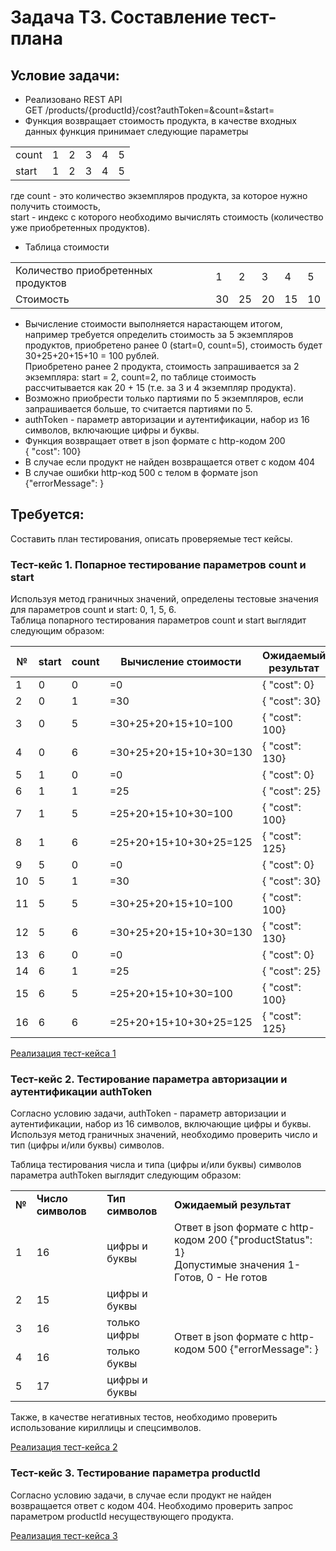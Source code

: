 # Задача Т3. Составление тест-плана

## Условие задачи:
- Реализовано REST API  
GET /products/{productId}/cost?authToken=&count=&start=
- Функция возвращает стоимость продукта, в качестве входных данных функция принимает следующие параметры
<table>
    <tr>
        <td>count</td><td>1</td><td>2</td><td>3</td><td>4</td><td>5</td>
    </tr>
    <tr>
        <td>start</td><td>1</td><td>2</td><td>3</td><td>4</td><td>5</td>
    </tr>
</table>

где count - это количество экземпляров продукта, за которое нужно получить стоимость,  
start - индекс с которого необходимо вычислять стоимость (количество уже приобретенных продуктов).

- Таблица стоимости

<table>
    <tr>
        <td>Количество приобретенных продуктов</td>
        <td>1</td><td>2</td><td>3</td><td>4</td><td>5</td>
    </tr>
    <tr>
        <td>Стоимость</td><td>30</td><td>25</td><td>20</td><td>15</td><td>10</td>
    </tr>
</table>

- Вычисление стоимости выполняется нарастающем итогом, например требуется определить стоимость за 5 экземпляров  
продуктов, приобретено ранее 0 (start=0, count=5), стоимость будет 30+25+20+15+10 = 100 рублей.  
Приобретено ранее 2 продукта, стоимость запрашивается за 2 экземпляра: start = 2, count=2, по таблице стоимость  
рассчитывается как 20 + 15 (т.е. за 3 и 4 экземпляр продукта).
- Возможно приобрести только партиями по 5 экземпляров, если запрашивается больше, то считается партиями по 5.
- authToken - параметр авторизации и аутентификации, набор из 16 символов, включающие цифры и буквы.
- Функция возвращает ответ в json формате с http-кодом 200  
{ "cost": 100}
- В случае если продукт не найден возвращается ответ с кодом 404
- В случае ошибки http-код 500 с телом в формате json {"errorMessage": }


## Требуется:
Составить план тестирования, описать проверяемые тест кейсы.

### Тест-кейс 1. Попарное тестирование параметров count и start
Используя метод граничных значений, определены тестовые значения для параметров count и start: 0, 1, 5, 6.  
Таблица попарного тестирования параметров count и start выглядит следующим образом:

| №  | start | count | Вычисление стоимости   | Ожидаемый результат |
|----|-------|-------|------------------------|---------------------|
| 1  | 0     | 0     | =0                     | { "cost": 0}        |
| 2  | 0     | 1     | =30                    | { "cost": 30}       |
| 3  | 0     | 5     | =30+25+20+15+10=100    | { "cost": 100}      |
| 4  | 0     | 6     | =30+25+20+15+10+30=130 | { "cost": 130}      |
| 5  | 1     | 0     | =0                     | { "cost": 0}        |
| 6  | 1     | 1     | =25                    | { "cost": 25}       |
| 7  | 1     | 5     | =25+20+15+10+30=100    | { "cost": 100}      |
| 8  | 1     | 6     | =25+20+15+10+30+25=125 | { "cost": 125}      |
| 9  | 5     | 0     | =0                     | { "cost": 0}        |
| 10 | 5     | 1     | =30                    | { "cost": 30}       |
| 11 | 5     | 5     | =30+25+20+15+10=100    | { "cost": 100}      |
| 12 | 5     | 6     | =30+25+20+15+10+30=130 | { "cost": 130}      |
| 13 | 6     | 0     | =0                     | { "cost": 0}        |
| 14 | 6     | 1     | =25                    | { "cost": 25}       |
| 15 | 6     | 5     | =25+20+15+10+30=100    | { "cost": 100}      |
| 16 | 6     | 6     | =25+20+15+10+30+25=125 | { "cost": 125}      |

[Реализация тест-кейса 1](Test-case_T3_1.md)

### Тест-кейс 2. Тестирование параметра авторизации и аутентификации authToken
Согласно условию задачи, authToken - параметр авторизации и аутентификации, набор из 16 символов, включающие цифры и буквы.  
Используя метод граничных значений, необходимо проверить число и тип (цифры и/или буквы) символов.

Таблица тестирования числа и типа (цифры и/или буквы) символов параметра authToken выглядит следующим образом:

<table>
    <tr>
        <td><b>№</b></td>
        <td><b>Число символов</b></td>
        <td><b>Тип символов</b></td>
        <td><b>Ожидаемый результат</b></td>
    </tr>
    <tr>
        <td>1</td>
        <td>16</td>
        <td>цифры и буквы</td>
        <td>
            Ответ в json формате с http-кодом 200 {"productStatus": 1} <br>
            Допустимые значения 1- Готов, 0 - Не готов
        </td>
    </tr>
    <tr>
        <td>2</td>
        <td>15</td>
        <td>цифры и буквы</td>
        <td  rowspan="4">
            Ответ в json формате с http-кодом 500 {"errorMessage": }
        </td>
    </tr>
    <tr>
        <td>3</td>
        <td>16</td>
        <td>только цифры</td>
    </tr>
    <tr>
        <td>4</td>
        <td>16</td>
        <td>только буквы</td>
    </tr>
    <tr>
        <td>5</td>
        <td>17</td>
        <td>цифры и буквы</td>
    </tr>
</table>

Также, в качестве негативных тестов, необходимо проверить использование кириллицы и спецсимволов.

[Реализация тест-кейса 2](https://github.com/makarov-vadim/bloc_T_Functional_testing/blob/for_review/T1_Writing_test-cases/Test-case_T1_2.md)


### Тест-кейс 3. Тестирование параметра productId
Согласно условию задачи, в случае если продукт не найден возвращается ответ с кодом 404. Необходимо проверить запрос
параметром productId несуществующего продукта.

[Реализация тест-кейса 3](https://github.com/makarov-vadim/bloc_T_Functional_testing/blob/for_review/T1_Writing_test-cases/Test-case_T1_3.md)
